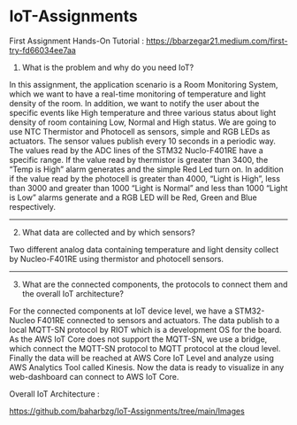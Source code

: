 # IoT-Assignments

First Assignment Hands-On Tutorial : https://bbarzegar21.medium.com/first-try-fd66034ee7aa


1. What is the problem and why do you need IoT?

In this assignment, the application scenario is a Room Monitoring System, which we want to have a real-time monitoring of temperature and light density of the room. In addition, we want to notify the user about the specific events like High temperature and three various status about light density of room containing Low, Normal and High status.
We are going to use NTC Thermistor and Photocell as sensors, simple and RGB LEDs as actuators.
The sensor values publish every 10 seconds in a periodic way. The values read by the ADC lines of the STM32 Nuclo-F401RE have a specific range. If the value read by thermistor is greater than 3400, the “Temp is High” alarm generates and the simple Red Led turn on. In addition if the value read by the photocell is greater than 4000, “Light is High”, less than 3000 and greater than 1000 “Light is Normal” and less than 1000 “Light is Low” alarms generate and a RGB LED will be Red, Green and Blue respectively.

***
2. What data are collected and by which sensors?

Two different analog data containing temperature and light density collect by Nucleo-F401RE using thermistor and photocell sensors.

***
3. What are the connected components, the protocols to connect them and the overall IoT architecture?

For the connected components at IoT device level, we have a STM32-Nucleo F401RE connected to sensors and actuators. The data publish to a local MQTT-SN protocol by RIOT which is a development OS for the board. As the AWS IoT Core does not support the MQTT-SN, we use a bridge, which connect the MQTT-SN protocol to MQTT protocol at the cloud level. Finally the data will be reached at AWS Core IoT Level and analyze using AWS Analytics Tool called Kinesis. Now the data is ready to visualize in any web-dashboard can connect to AWS IoT Core.

Overall IoT Architecture :

https://github.com/baharbzg/IoT-Assignments/tree/main/Images

